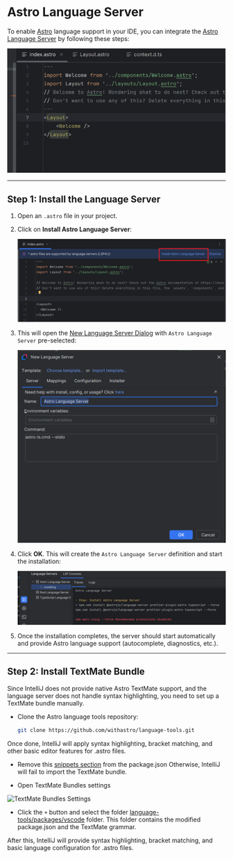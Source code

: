 # Astro Language Server

To enable [Astro](https://astro.build/) language support in your IDE, you can integrate the [Astro Language Server](https://www.npmjs.com/package/@astrojs/language-server) by following these steps:

![Astro LS demo](../images/user-defined-ls/astro-ls/demo_ls.gif)

---

## Step 1: Install the Language Server

1. Open an `.astro` file in your project.
2. Click on **Install Astro Language Server**:

   ![Open file](../images/user-defined-ls/astro-ls/open_file.png)

3. This will open the [New Language Server Dialog](../UserDefinedLanguageServer.md#new-language-server-dialog) with `Astro Language Server` pre-selected:

   ![New Language Server Dialog](../images/user-defined-ls/astro-ls/new_language_server_dialog.png)

4. Click **OK**. This will create the `Astro Language Server` definition and start the installation:

   ![Installing Language Server](../images/user-defined-ls/astro-ls/language_server_installing.png)

5. Once the installation completes, the server should start automatically and provide Astro language support (autocomplete, diagnostics, etc.).

---

## Step 2: Install TextMate Bundle

Since IntelliJ does not provide native Astro TextMate support, and the language server does not handle syntax highlighting, you need to set up a TextMate bundle manually.

 * Clone the Astro language tools repository:

   ```bash
   git clone https://github.com/withastro/language-tools.git

Once done, IntelliJ will apply syntax highlighting, bracket matching, and other basic editor features for .astro files.

 * Remove this [snippets section](https://github.com/withastro/language-tools/blob/main/packages/vscode/package.json#L45-L49) from the package.json
   Otherwise, IntelliJ will fail to import the TextMate bundle.

 * Open TextMate Bundles settings

![TextMate Bundles Settings](../images/user-defined-ls/textmate_bundles_settings.png)

 * Click the `+` button and select the folder [language-tools/packages/vscode](https://github.com/withastro/language-tools/tree/main/packages/vscode) folder.
This folder contains the modified package.json and the TextMate grammar.

After this, IntelliJ will provide syntax highlighting, bracket matching, 
and basic language configuration for .astro files.
